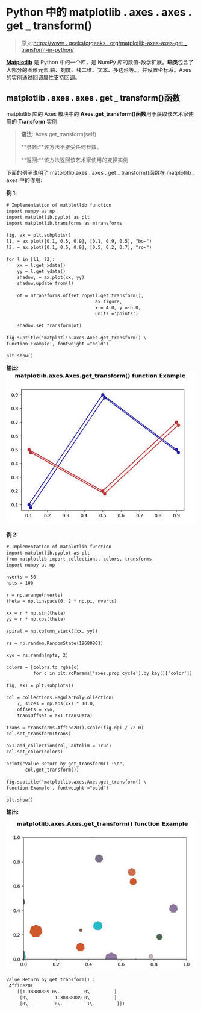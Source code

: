 # Python 中的 matplotlib . axes . axes . get _ transform()

> 原文:[https://www . geeksforgeeks . org/matplotlib-axes-axes-get _ transform-in-python/](https://www.geeksforgeeks.org/matplotlib-axes-axes-get_transform-in-python/)

**[Matplotlib](https://www.geeksforgeeks.org/python-introduction-matplotlib/)** 是 Python 中的一个库，是 NumPy 库的数值-数学扩展。**轴类**包含了大部分的图形元素:轴、刻度、线二维、文本、多边形等。，并设置坐标系。Axes 的实例通过回调属性支持回调。

## matplotlib . axes . axes . get _ transform()函数

matplotlib 库的 Axes 模块中的 **Axes.get_transform()函数**用于获取该艺术家使用的 **Transform** 实例

> **语法:** Axes.get_transform(self)
> 
> **参数:**该方法不接受任何参数。
> 
> **返回:**该方法返回该艺术家使用的变换实例

下面的例子说明了 matplotlib.axes . axes . get _ transform()函数在 matplotlib . axes 中的作用:

**例 1:**

```
# Implementation of matplotlib function 
import numpy as np 
import matplotlib.pyplot as plt
import matplotlib.transforms as mtransforms

fig, ax = plt.subplots() 
l1, = ax.plot([0.1, 0.5, 0.9], [0.1, 0.9, 0.5], "bo-")
l2, = ax.plot([0.1, 0.5, 0.9], [0.5, 0.2, 0.7], "ro-")

for l in [l1, l2]:
    xx = l.get_xdata()
    yy = l.get_ydata()
    shadow, = ax.plot(xx, yy)
    shadow.update_from(l)

    ot = mtransforms.offset_copy(l.get_transform(),
                                 ax.figure,
                                 x = 4.0, y =-6.0,
                                 units ='points')

    shadow.set_transform(ot)

fig.suptitle('matplotlib.axes.Axes.get_transform() \
function Example', fontweight ="bold") 

plt.show() 
```

**输出:**
![](img/d370e4a704bac8513c162e25da6517a4.png)

**例 2:**

```
# Implementation of matplotlib function  
import matplotlib.pyplot as plt
from matplotlib import collections, colors, transforms
import numpy as np

nverts = 50
npts = 100

r = np.arange(nverts)
theta = np.linspace(0, 2 * np.pi, nverts)

xx = r * np.sin(theta)
yy = r * np.cos(theta)

spiral = np.column_stack([xx, yy])

rs = np.random.RandomState(19680801)

xyo = rs.randn(npts, 2)

colors = [colors.to_rgba(c)
          for c in plt.rcParams['axes.prop_cycle'].by_key()['color']]

fig, ax1 = plt.subplots()

col = collections.RegularPolyCollection(
    7, sizes = np.abs(xx) * 10.0, 
    offsets = xyo,
    transOffset = ax1.transData)

trans = transforms.Affine2D().scale(fig.dpi / 72.0)
col.set_transform(trans) 

ax1.add_collection(col, autolim = True)
col.set_color(colors)

print("Value Return by get_transform() :\n",
       col.get_transform())

fig.suptitle('matplotlib.axes.Axes.get_transform() \
function Example', fontweight ="bold") 

plt.show() 
```

**输出:**

![](img/2da577771302ab81323b003000c477da.png)

```
Value Return by get_transform() :
 Affine2D(
    [[1.38888889 0\.         0\.        ]
     [0\.         1.38888889 0\.        ]
     [0\.         0\.         1\.        ]])

```